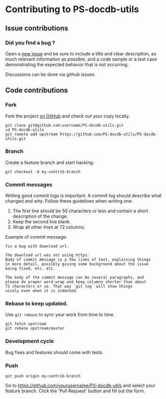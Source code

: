 # Contributing to PS-docdb-utils

## Issue contributions

### Did you find a bug ?

Open a [new issue](https://github.com/PS-docdb-utils/PS-docdb-utils/issues/new)
and be sure to include a title and clear description, as much relevant information
as possible, and a code sample or a test case demonstrating the expected behavior
that is not occurring.

Discussions can be done via github issues.

## Code contributions

### Fork

Fork the project [on GitHub](https://github.com/PS-docdb-utils/PS-docdb-utils)
and check out your copy locally.

```
git clone git@github.com:username/PS-docdb-utils.git
cd PS-docdb-utils
git remote add upstream https://github.com/PS-docdb-utils/PS-docdb-utils.git
```

### Branch

Create a feature branch and start hacking:

```
git checkout -b my-contrib-branch
```

### Commit messages

Writing good commit logs is important. A commit log should describe what
changed and why. Follow these guidelines when writing one:

1. The first line should be 50 characters or less and contain a short
   description of the change.
2. Keep the second line blank.
3. Wrap all other lines at 72 columns.

Example of commit message:

```
fix a bug with download url.

The download url was not using https.
Body of commit message is a few lines of text, explaining things
in more detail, possibly giving some background about the issue
being fixed, etc. etc.

The body of the commit message can be several paragraphs, and
please do proper word-wrap and keep columns shorter than about
72 characters or so. That way `git log` will show things
nicely even when it is indented.
```

### Rebase to keep updated.

Use `git rebase` to sync your work from time to time.

```
git fetch upstream
git rebase upstream/master
```

### Development cycle

Bug fixes and features should come with tests.

### Push

```
git push origin my-contrib-branch
```

Go to https://github.com/yourusername/PS-docdb-utils and select your feature branch.
Click the 'Pull Request' button and fill out the form.
